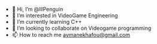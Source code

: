 - 👋 Hi, I’m @lllPenguin
- 👀 I’m interested in VideoGame Engineering 
- 🌱 I’m currently learning C++
- 💞️ I’m looking to collaborate on Videogame programming 
- 📫 How to reach me aymanekhafou@gmail.com

<!---
lllPenguin/lllPenguin is a ✨ special ✨ repository because its `README.md` (this file) appears on your GitHub profile.
You can click the Preview link to take a look at your changes.
--->
